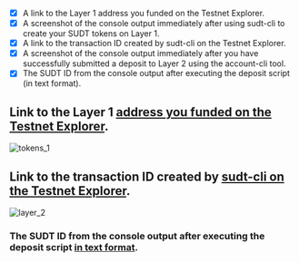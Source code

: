 - [x] A link to the Layer 1 address you funded on the Testnet Explorer.
- [x] A screenshot of the console output immediately after using sudt-cli to create your SUDT tokens on Layer 1.
- [x] A link to the transaction ID created by sudt-cli on the Testnet Explorer.
- [x] A screenshot of the console output immediately after you have successfully submitted a deposit to Layer 2 using the account-cli tool.
- [x] The SUDT ID from the console output after executing the deposit script (in text format).

## Link to the Layer 1 [address you funded on the Testnet Explorer](https://explorer.nervos.org/aggron/address/ckt1qyq8306plgqffaxrmf4ylde2spt3xyshcj8qqfqjxf).


![tokens_1](./cli.png)


## Link to the transaction ID created by [sudt-cli on the Testnet Explorer](https://explorer.nervos.org/aggron/transaction/0x4156da7b562a41e91582709cc68386d7a49372d28812d5ef281a0ae1ed903d74).


![layer_2](./change.png)


### The SUDT ID from the console output after executing the deposit script [in text format](./sudt_id.txt).
